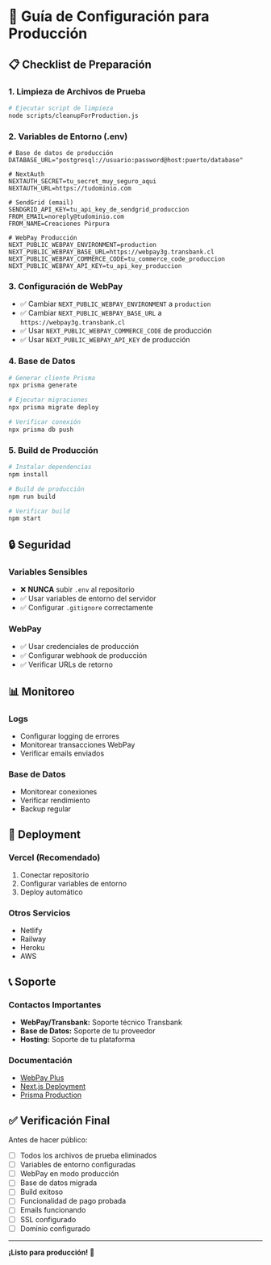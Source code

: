 # 🚀 Guía de Configuración para Producción

## 📋 Checklist de Preparación

### 1. Limpieza de Archivos de Prueba
```bash
# Ejecutar script de limpieza
node scripts/cleanupForProduction.js
```

### 2. Variables de Entorno (.env)
```env
# Base de datos de producción
DATABASE_URL="postgresql://usuario:password@host:puerto/database"

# NextAuth
NEXTAUTH_SECRET=tu_secret_muy_seguro_aqui
NEXTAUTH_URL=https://tudominio.com

# SendGrid (email)
SENDGRID_API_KEY=tu_api_key_de_sendgrid_produccion
FROM_EMAIL=noreply@tudominio.com
FROM_NAME=Creaciones Púrpura

# WebPay Producción
NEXT_PUBLIC_WEBPAY_ENVIRONMENT=production
NEXT_PUBLIC_WEBPAY_BASE_URL=https://webpay3g.transbank.cl
NEXT_PUBLIC_WEBPAY_COMMERCE_CODE=tu_commerce_code_produccion
NEXT_PUBLIC_WEBPAY_API_KEY=tu_api_key_produccion
```

### 3. Configuración de WebPay
- ✅ Cambiar `NEXT_PUBLIC_WEBPAY_ENVIRONMENT` a `production`
- ✅ Cambiar `NEXT_PUBLIC_WEBPAY_BASE_URL` a `https://webpay3g.transbank.cl`
- ✅ Usar `NEXT_PUBLIC_WEBPAY_COMMERCE_CODE` de producción
- ✅ Usar `NEXT_PUBLIC_WEBPAY_API_KEY` de producción

### 4. Base de Datos
```bash
# Generar cliente Prisma
npx prisma generate

# Ejecutar migraciones
npx prisma migrate deploy

# Verificar conexión
npx prisma db push
```

### 5. Build de Producción
```bash
# Instalar dependencias
npm install

# Build de producción
npm run build

# Verificar build
npm start
```

## 🔒 Seguridad

### Variables Sensibles
- ❌ **NUNCA** subir `.env` al repositorio
- ✅ Usar variables de entorno del servidor
- ✅ Configurar `.gitignore` correctamente

### WebPay
- ✅ Usar credenciales de producción
- ✅ Configurar webhook de producción
- ✅ Verificar URLs de retorno

## 📊 Monitoreo

### Logs
- Configurar logging de errores
- Monitorear transacciones WebPay
- Verificar emails enviados

### Base de Datos
- Monitorear conexiones
- Verificar rendimiento
- Backup regular

## 🚀 Deployment

### Vercel (Recomendado)
1. Conectar repositorio
2. Configurar variables de entorno
3. Deploy automático

### Otros Servicios
- Netlify
- Railway
- Heroku
- AWS

## 📞 Soporte

### Contactos Importantes
- **WebPay/Transbank:** Soporte técnico Transbank
- **Base de Datos:** Soporte de tu proveedor
- **Hosting:** Soporte de tu plataforma

### Documentación
- [WebPay Plus](https://www.transbankdevelopers.cl/documentacion/webpay-plus)
- [Next.js Deployment](https://nextjs.org/docs/deployment)
- [Prisma Production](https://www.prisma.io/docs/guides/deployment)

## ✅ Verificación Final

Antes de hacer público:
- [ ] Todos los archivos de prueba eliminados
- [ ] Variables de entorno configuradas
- [ ] WebPay en modo producción
- [ ] Base de datos migrada
- [ ] Build exitoso
- [ ] Funcionalidad de pago probada
- [ ] Emails funcionando
- [ ] SSL configurado
- [ ] Dominio configurado

---

**¡Listo para producción! 🎉** 
